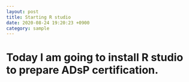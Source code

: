 ```yaml
---
layout: post
title: Starting R studio
date: 2020-08-24 19:20:23 +0900
category: sample
---
```




# Today I am going to install R studio to prepare ADsP certification.
